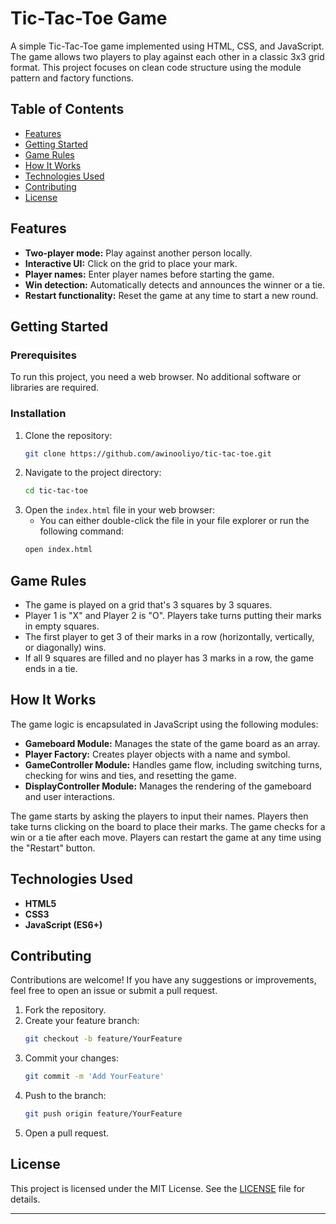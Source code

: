 # Tic-Tac-Toe Game

A simple Tic-Tac-Toe game implemented using HTML, CSS, and JavaScript. The game allows two players to play against each other in a classic 3x3 grid format. This project focuses on clean code structure using the module pattern and factory functions.

## Table of Contents

- [Features](#features)
- [Getting Started](#getting-started)
- [Game Rules](#game-rules)
- [How It Works](#how-it-works)
- [Technologies Used](#technologies-used)
- [Contributing](#contributing)
- [License](#license)

## Features

- **Two-player mode:** Play against another person locally.
- **Interactive UI:** Click on the grid to place your mark.
- **Player names:** Enter player names before starting the game.
- **Win detection:** Automatically detects and announces the winner or a tie.
- **Restart functionality:** Reset the game at any time to start a new round.

## Getting Started

### Prerequisites

To run this project, you need a web browser. No additional software or libraries are required.

### Installation

1. Clone the repository:
    ```bash
    git clone https://github.com/awinooliyo/tic-tac-toe.git
    ```
2. Navigate to the project directory:
    ```bash
    cd tic-tac-toe
    ```
3. Open the `index.html` file in your web browser:
    - You can either double-click the file in your file explorer or run the following command:
    ```bash
    open index.html
    ```

## Game Rules

- The game is played on a grid that's 3 squares by 3 squares.
- Player 1 is "X" and Player 2 is "O". Players take turns putting their marks in empty squares.
- The first player to get 3 of their marks in a row (horizontally, vertically, or diagonally) wins.
- If all 9 squares are filled and no player has 3 marks in a row, the game ends in a tie.

## How It Works

The game logic is encapsulated in JavaScript using the following modules:

- **Gameboard Module:** Manages the state of the game board as an array.
- **Player Factory:** Creates player objects with a name and symbol.
- **GameController Module:** Handles game flow, including switching turns, checking for wins and ties, and resetting the game.
- **DisplayController Module:** Manages the rendering of the gameboard and user interactions.

The game starts by asking the players to input their names. Players then take turns clicking on the board to place their marks. The game checks for a win or a tie after each move. Players can restart the game at any time using the "Restart" button.

## Technologies Used

- **HTML5**
- **CSS3**
- **JavaScript (ES6+)**


## Contributing

Contributions are welcome! If you have any suggestions or improvements, feel free to open an issue or submit a pull request.

1. Fork the repository.
2. Create your feature branch:
    ```bash
    git checkout -b feature/YourFeature
    ```
3. Commit your changes:
    ```bash
    git commit -m 'Add YourFeature'
    ```
4. Push to the branch:
    ```bash
    git push origin feature/YourFeature
    ```
5. Open a pull request.

## License

This project is licensed under the MIT License. See the [LICENSE](LICENSE) file for details.
******